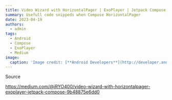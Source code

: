 ```yaml
---
title: Video Wizard with HorizontalPager | ExoPlayer | Jetpack Compose
summary: Usefull code snippeds when Compose HorizontalPager
date: 2023-04-19
authors:
  - admin
tags:
  - Android
  - Compose
  - ExoPlayer
  - Medium
image:
  caption: 'Image credit: [**Android Developers**](http://developer.android.com)'
---
```


Source

https://medium.com/@iRYO400/video-wizard-with-horizontalpager-exoplayer-jetpack-compose-9b48875e6dd0